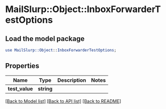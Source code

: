 # MailSlurp::Object::InboxForwarderTestOptions

## Load the model package
```perl
use MailSlurp::Object::InboxForwarderTestOptions;
```

## Properties
Name | Type | Description | Notes
------------ | ------------- | ------------- | -------------
**test_value** | **string** |  | 

[[Back to Model list]](../README#documentation-for-models) [[Back to API list]](../README#documentation-for-api-endpoints) [[Back to README]](../README)


